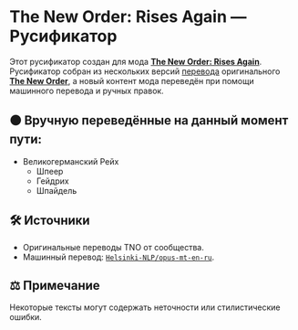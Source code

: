 # The New Order: Rises Again — Русификатор

Этот русификатор создан для мода [**The New Order: Rises Again**](https://steamcommunity.com/sharedfiles/filedetails/?id=3406575658).
Русификатор собран из нескольких версий [перевода](https://steamcommunity.com/sharedfiles/filedetails/?id=2351077206) оригинального [**The New Order**](https://steamcommunity.com/sharedfiles/filedetails/?id=2438003901), а новый контент мода переведён при помощи машинного перевода и ручных правок.

## 🟠 Вручную переведённые на данный момент пути:
- Великогерманский Рейх
  - Шпеер
  - Гейдрих
  - Шпайдель

## 🛠️ Источники
- Оригинальные переводы TNO от сообщества.
- Машинный перевод: [`Helsinki-NLP/opus-mt-en-ru`](https://huggingface.co/Helsinki-NLP/opus-mt-en-ru).

## ⚖️ Примечание
Некоторые тексты могут содержать неточности или стилистические ошибки.

